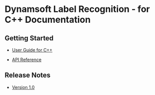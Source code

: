 # Dynamsoft Label Recognition - for C++ Documentation

## Getting Started
- [User Guide for C++](user-guide.md)

- [API Reference](api-reference/index.md)

## Release Notes
- [Version 1.0](release-notes/c-cpp-1.md)